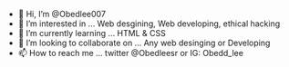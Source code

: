 - 👋 Hi, I’m @Obedlee007
- 👀 I’m interested in ... Web desgining, Web developing, ethical hacking
- 🌱 I’m currently learning ... HTML & CSS
- 💞️ I’m looking to collaborate on ... Any web desinging or Developing
- 📫 How to reach me ... twitter @Obedleesr or IG: Obedd_lee

<!---
Obedlee007/Obedlee007 is a ✨ special ✨ repository because its `README.md` (this file) appears on your GitHub profile.
You can click the Preview link to take a look at your changes.
--->
